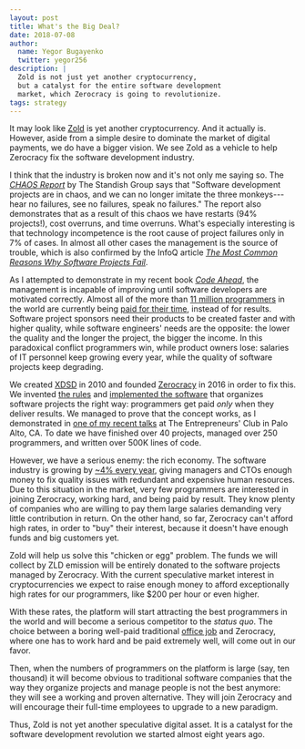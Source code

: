 ```yaml
---
layout: post
title: What's the Big Deal?
date: 2018-07-08
author:
  name: Yegor Bugayenko
  twitter: yegor256
description: |
  Zold is not just yet another cryptocurrency,
  but a catalyst for the entire software development
  market, which Zerocracy is going to revolutionize.
tags: strategy
---
```


It may look like [Zold](http://www.zold.io) is yet another cryptocurrency.
And it actually is.
However, aside from a simple desire to dominate the market of digital payments, we do have a bigger vision.
We see Zold as a vehicle to help Zerocracy fix the software development industry.

<!--more-->

I think that the industry is broken now and it's not only me saying so.
The [_CHAOS Report_](https://www.projectsmart.co.uk/white-papers/chaos-report.pdf)
by The Standish Group says that "Software development projects
are in chaos, and we can no longer imitate the three monkeys---hear no failures,
see no failures, speak no failures." The report also demonstrates that as a
result of this chaos we have restarts (94% projects!), cost overruns, and time
overruns. What's especially interesting is that technology incompetence is
the root cause of project failures only in 7% of cases. In almost all other cases
the management is the source of trouble, which is also confirmed by the InfoQ article
[_The Most Common Reasons Why Software Projects Fail_](https://www.infoq.com/articles/software-failure-reasons).

As I attempted to demonstrate in my recent book [_Code Ahead_](https://www.yegor256.com/code-ahead.html),
the management is incapable of improving until software developers
are motivated correctly. Almost all of the more than
[11 million programmers](https://www.infoq.com/news/2014/01/IDC-software-developers)
in the world are currently being [paid for their time](https://www.yegor256.com/2015/07/21/hourly-pay-modern-slavery.html),
instead of for results.
Software project sponsors need their products to be created faster and with
higher quality, while software engineers' needs are the opposite:
the lower the quality and the longer the project, the bigger the income.
In this paradoxical conflict programmers win, while product owners lose:
salaries of IT personnel keep growing every year,
while the quality of software projects keep degrading.

We created [XDSD](https://www.xdsd.org) in 2010 and founded [Zerocracy](https://www.zerocracy.clm)
in 2016 in order to fix this. We invented [the rules](http://www.zerocracy.com/policy.html) and
[implemented the software](https://www.yegor256.com/2018/03/21/zerocracy-announcement.html) that
organizes software projects the right way: programmers get paid _only_ when
they deliver results. We managed to prove
that the concept works, as I demonstrated in
[one of my recent talks](https://www.youtube.com/watch?v=qRZYJGYdrwk)
at The Entrepreneurs' Club in Palo Alto, CA. To date we have finished over 40 projects,
managed over 250 programmers, and written over 500K lines of code.

However, we have a serious enemy: the rich economy. The software industry is growing
by [~4% every year](https://www.morganstanley.com/ideas/software-sector-growth),
giving managers and CTOs enough money to fix quality
issues with redundant and expensive human resources. Due to this
situation in the market, very few programmers are interested in joining
Zerocracy, working hard, and being paid by result. They know plenty of companies
who are willing to pay them large salaries demanding very little contribution in return.
On the other hand, so far, Zerocracy can't afford high rates, in order to
"buy" their interest, because it doesn't have enough funds and big customers yet.

Zold will help us solve this "chicken or egg" problem.
The funds we will collect by ZLD emission will be entirely donated to the
software projects managed by Zerocracy. With the current speculative
market interest in cryptocurrencies we expect to raise enough money
to afford exceptionally high rates for our programmers, like $200 per hour or even higher.

With these rates, the platform will start attracting the best programmers in
the world and will become a serious competitor to the _status quo_.
The choice between a boring well-paid traditional [office job](https://www.yegor256.com/2015/10/06/how-to-be-good-office-slave.html)
and Zerocracy, where one has to work hard and be paid extremely well,
will come out in our favor.

Then, when the numbers of programmers on the platform is large (say, ten thousand)
it will become obvious to traditional software companies that the way
they organize projects and manage people is not the best anymore:
they will see a working and proven alternative. They will join Zerocracy and will
encourage their full-time employees to upgrade to a new paradigm.

Thus, Zold is not yet another speculative digital asset.
It is a catalyst for the software development revolution
we started almost eight years ago.

